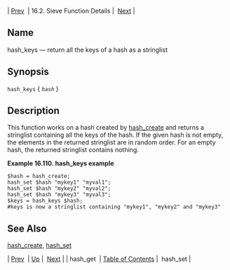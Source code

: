 | [Prev](sieve.ref.hash_get)  | 16.2. Sieve Function Details |  [Next](sieve.ref.hash_set.php) |

<a name="sieve.ref.hash_keys"></a>
## Name

hash_keys — return all the keys of a hash as a stringlist

## Synopsis

`hash_keys` { *`hash`* }

<a name="idp30937664"></a>
## Description

This function works on a hash created by [hash_create](sieve.ref.hash_create "hash_create") and returns a stringlist containing all the keys of the hash. If the given hash is not empty, the elements in the returned stringlist are in random order. For an empty hash, the returned stringlist contains nothing.

<a name="example.hash_keys"></a>

**Example 16.110. hash_keys example**

```
$hash = hash_create;
hash_set $hash "mykey1" "myval1";
hash_set $hash "mykey2" "myval2";
hash_set $hash "mykey3" "myval3";
$keys = hash_keys $hash;
#keys is now a stringlist containing "mykey1", "mykey2" and "mykey3"
```

<a name="idp30942864"></a>
## See Also

[hash_create](sieve.ref.hash_create "hash_create"), [hash_set](sieve.ref.hash_set.php "hash_set")

| [Prev](sieve.ref.hash_get)  | [Up](sieve.ref.files.php) |  [Next](sieve.ref.hash_set.php) |
| hash_get  | [Table of Contents](index) |  hash_set |
